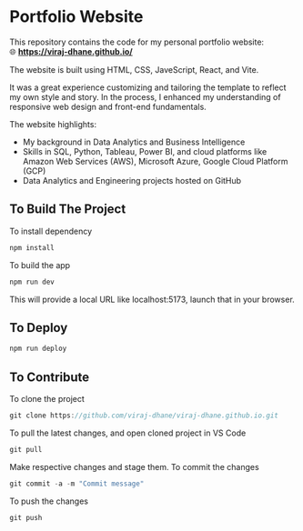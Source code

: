# Portfolio Website

This repository contains the code for my personal portfolio website:  
🌐 **https://viraj-dhane.github.io/**

The website is built using HTML, CSS, JaveScript, React, and Vite.

It was a great experience customizing and tailoring the template to reflect my own style and story. In the process, I enhanced my understanding of responsive web design and front-end fundamentals.

The website highlights:
- My background in Data Analytics and Business Intelligence
- Skills in SQL, Python, Tableau, Power BI, and cloud platforms like Amazon Web Services (AWS), Microsoft Azure, Google Cloud Platform (GCP)
- Data Analytics and Engineering projects hosted on GitHub

## To Build The Project

To install dependency
```js
npm install
```

To build the app
```js
npm run dev
```
This will provide a local URL like localhost:5173, launch that in your browser.

## To Deploy
```js
npm run deploy
```

## To Contribute

To clone the project
```js
git clone https://github.com/viraj-dhane/viraj-dhane.github.io.git
```

To pull the latest changes, and open cloned project in VS Code
```js
git pull
```

Make respective changes and stage them.
To commit the changes
```js
git commit -a -m "Commit message"
```

To push the changes
```js
git push
```